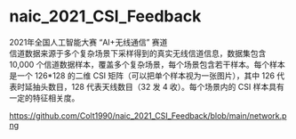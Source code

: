 # naic_2021_CSI_Feedback
2021年全国人工智能大赛 “AI+无线通信” 赛道  
信道数据来源于多个复杂场景下采样得到的真实无线信道信息，数据集包含 10,000 个信道数据样本，覆盖多个复杂场景，每个场景包含若干样本。每个样本是一个 126*128 的二维 CSI 矩阵（可以把单个样本视为一张图片），其中 126 代表时延抽头数目，128 代表天线数目（32 发 4 收）。每个场景内的 CSI 样本具有一定的特征相关度。



https://github.com/Colt1990/naic_2021_CSI_Feedback/blob/main/network.png

